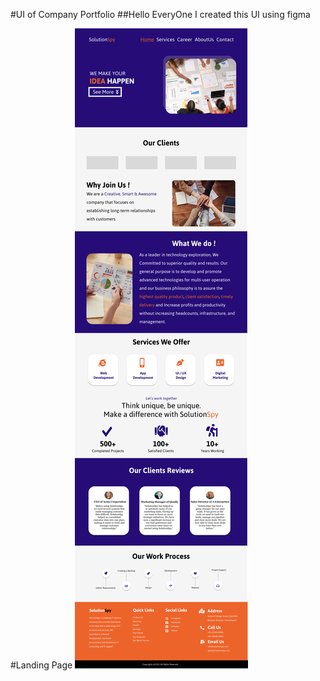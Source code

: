 #UI of Company Portfolio
##Hello EveryOne I created this UI using figma

#Landing Page
![Landing Page](https://github.com/iamthanendra/RWI160/blob/main/Day-16/Landing%20Page.png)
